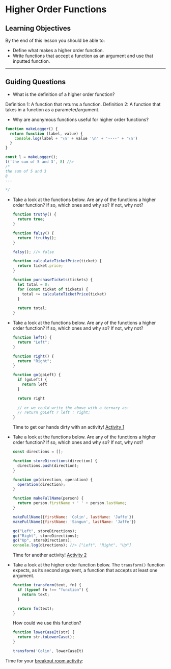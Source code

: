 # Higher Order Functions

## Learning Objectives

By the end of this lesson you should be able to:

- Define what makes a higher order function.
- Write functions that accept a function as an argument and use that inputted function.

---

## Guiding Questions

- What is the definition of a higher order function?

Definition 1: A function that returns a function.
Definition 2: A function that takes in a function as a parameter/argument.

- Why are anonymous functions useful for higher order functions?

```js
function makeLogger() {
  return function (label, value) {
    console.log(label + '\n' + value '\n' + '----' + '\n')
  }
}

const l = makeLogger();
l('the sum of 5 and 3', 8) //>
/*
the sum of 5 and 3
8
---

*/
```

- Take a look at the functions below. Are any of the functions a higher order function? If so, which ones and why so? If not, why not?

  ```js
  function truthy() {
    return true;
  }

  function falsy() {
    return !truthy();
  }

  falsy(); //> false
  ```
  
  ```js
  function calculateTicketPrice(ticket) {
    return ticket.price;
  }
  
  function purchaseTickets(tickets) {
    let total = 0;
    for (const ticket of tickets) {
      total += calculateTicketPrice(ticket)
    }
    
    return total;
  }
  ```

- Take a look at the functions below. Are any of the functions a higher order function? If so, which ones and why so? If not, why not?

  ```js
  function left() {
    return "Left";
  }

  function right() {
    return "Right";
  }

  function go(goLeft) {
    if (goLeft) {
      return left
    }

    return right
    
    // or we could write the above with a ternary as:
    // return goLeft ? left : right;
  }
  ```
  
  Time to get our hands dirty with an activity! [Activity 1](https://replit.com/@colinjaffe/hof-activity-1#index.js)

- Take a look at the functions below. Are any of the functions a higher order function? If so, which ones and why so? If not, why not?

  ```js
  const directions = [];

  function storeDirections(direction) {
    directions.push(direction);
  }

  function go(direction, operation) {
    operation(direction);
  }
  
  function makeFullName(person) {
    return person.firstName + ' ' + person.lastName;
  }
  
  makeFullName({firstName: 'Colin', lastName: 'Jaffe'})
  makeFullName({firstName: 'Sangun', lastName: 'Jaffe'})

  go("Left", storeDirections);
  go("Right", storeDirections);
  go("Up", storeDirections);
  console.log(directions); //> ["Left", "Right", "Up"]
  ```
  
  Time for another activity! [Activity 2](https://replit.com/@colinjaffe/hof-activity-2#index.js)

- Take a look at the higher order function below. The `transform()` function expects, as its second argument, a function that accepts at least one argument.

  ```js
  function transform(text, fn) {
    if (typeof fn !== "function") {
      return text;
    }

    return fn(text);
  }
  ```
  
  How could we use this function?
  
  ```js
  function lowerCaseIt(str) {
    return str.toLowerCase();
  }

  transform('Colin', lowerCaseIt)
  ```

Time for your [breakout room activity](https://replit.com/@colinjaffe/hof-activity-3#index.js):

